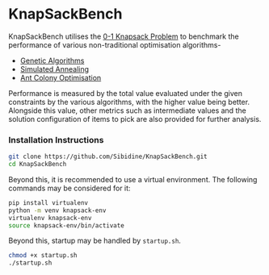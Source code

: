 # KnapSackBench

KnapSackBench utilises the [0-1 Knapsack Problem](https://en.wikipedia.org/wiki/Knapsack_problem) to benchmark the performance of various non-traditional optimisation algorithms-

- [Genetic Algorithms](https://en.wikipedia.org/wiki/Genetic_algorithm)
- [Simulated Annealing](https://en.wikipedia.org/wiki/Simulated_annealing)
- [Ant Colony Optimisation](https://en.wikipedia.org/wiki/Ant_colony_optimization_algorithms)


Performance is measured by the total value evaluated under the given constraints by the various algorithms, with the higher value being better. Alongside this value, other metrics such as intermediate values and the solution configuration of items to pick are also provided for further analysis.

### Installation Instructions

```sh
git clone https://github.com/Sibidine/KnapSackBench.git
cd KnapSackBench 
```

Beyond this, it is recommended to use a virtual environment. The following commands may be considered for it:

```sh
pip install virtualenv
python -m venv knapsack-env
virtualenv knapsack-env
source knapsack-env/bin/activate
```

Beyond this, startup may be handled by `startup.sh`.

```sh
chmod +x startup.sh
./startup.sh
```
